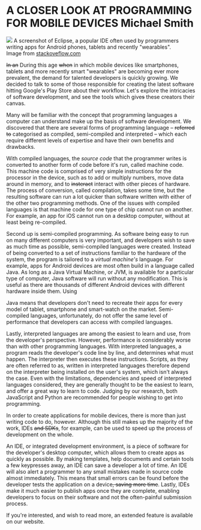 # A CLOSER LOOK AT PROGRAMMING FOR MOBILE DEVICES <span>Michael Smith</span>

<div class="i">
	<img src="http://i.stack.imgur.com/3heiL.png">
	A screenshot of Eclipse, a popular IDE often used by programmers writing apps for Android phones, tablets and recently "wearables".
	<div>Image from <a href="http://stackoverflow.com/questions/5053834">stackoveflow.com</a></div>
</div>

<!--[COL-1]-->

<strike>In an</strike> <span class="hb">During this</span> age <strike>when</strike> <span class="hb">in which</span> mobile devices like smartphones, tablets and more recently smart "wearables" are becoming ever more prevalent, the demand for talented developers is quickly growing. We decided to talk to some of those responsible for creating the latest software hitting Google's Play Store <span class="hb">about their workflow</span>. Let's explore the intricacies of software development, and see the tools which give<strike>s</strike> these creators their canvas.

Many will be familiar with the concept that programming languages a computer can understand make up the basis of software development. We discovered that there are several forms of programming language &ndash; <strike>referred to</strike> <span class="hb">categorised</span> as compiled, semi-compiled and interpreted &ndash; which each require different levels of expertise and <span class="hb">have</span> their own benefits and drawbacks.

With compiled languages, the *source code* that the programmer writes is converted to another form of code before it's run, called machine code. This machine code is comprised of very simple instructions for the processor in the device, such as to add or multiply numbers, move data around in memory, and to <strike>insteract</strike> <span class="hb">interact</span> with other pieces of hardware. The process of conversion, called compilation, takes some time, but the resulting software can run a lot quicker than software written with either of the other two <span class="hb">programming</span> methods. One of the issues with compiled languages is that machine code for one type of chip cannot run on another. For example, an app for iOS cannot run on a desktop computer, without at least being re-compiled.

Second up is semi-compiled programming. As software being easy to run on many different computers is very important, and developers wish to save as much time as possible, semi-compiled languages were created. Instead of being converted to a set of instructions familiar to the hardware of the system, the program is tailored to a *virtual machine's* language. For example, apps for Android devices are most often build in a language called Java. As long as a Java Virtual Machine, or JVM, is available for a particular type of computer, Java software will run without any modification. This is useful as there are thousands of different Android devices with different hardware inside them. Using

<!--[COL-2]-->

Java means that developers don't need to recreate their apps for every model of tablet, smartphone and smart-watch on the market. Semi-compiled languages, unfortunately, do not offer the same level of performance that developers can access with compiled languages.

Lastly, interpreted languages are among the <span class="hb">e</span>asiest to learn and use, from the developer's perspective. However, performance is considerably worse than with other programming languages. With interpreted languages, a program reads the developer's code line by line, and determines what must happen. The interpreter then executes these instructions. Scripts, as they are often referred to as, written in interpreted languages therefore depend on the interpreter being installed on the user's system, which isn't always the case. Even with the limitations, dependencies and speed of interpreted languages considered, they are generally though<span class="hb">t</span> to be the easiest to learn, and offer a great way to learn to code. Judging by our research, both JavaScript and Python are recommended for people wishing to get into programming.

In order to create applications for mobile devices, there is more than just writing code to do, however. Although this still makes up the majority of the work, IDEs <strike>and SDKs</strike><span class="hb">, for example,</span> can be used to speed up the process of development on the whole.

An IDE, or integrated development environment, is a piece of software for the developer<span class="hb">'</span>s desktop computer, which allows them to create apps a<span class="hb">s</span> quickly as possible. By making templates, help documents and certain tools a few keypresses away, an IDE can save a developer a lot of time. An IDE will also alert a programmer to any small mistakes made in source code almost immediately. This means that small errors can be found before the developer tests the application on a device<strike>, saving more time</strike>. Lastly, IDEs make it much easier to publish apps once they are complete, enabling developers to focus on their software and not the often-painful submission process.

If you're interested, and wish to read more, an extended feature is available on our website. 
